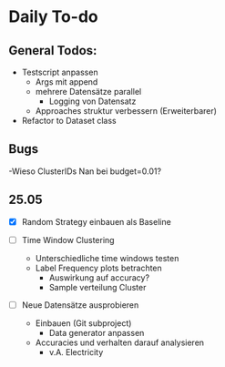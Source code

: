 # Daily To-do
## General Todos:
- Testscript anpassen
  - Args mit append
  - mehrere Datensätze parallel
    - Logging von Datensatz
  - Approaches struktur verbessern (Erweiterbarer)
- Refactor to Dataset class
## Bugs
-Wieso ClusterIDs Nan bei budget=0.01?
## 25.05

- [x] Random Strategy einbauen als Baseline

- [ ] Time Window Clustering
  - Unterschiedliche time windows testen
  - Label Frequency plots betrachten
    - Auswirkung auf accuracy?
    - Sample verteilung Cluster
- [ ] Neue Datensätze ausprobieren
  - Einbauen (Git subproject)
    - Data generator anpassen
  - Accuracies und verhalten darauf analysieren
    - v.A. Electricity 

